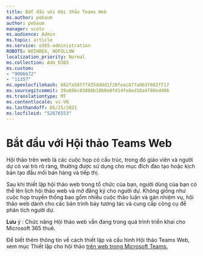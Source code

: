 ```yaml
---
title: Bắt đầu với Hội thảo Teams Web
ms.author: pebaum
author: pebaum
manager: scotv
ms.audience: Admin
ms.topic: article
ms.service: o365-administration
ROBOTS: NOINDEX, NOFOLLOW
localization_priority: Normal
ms.collection: Adm_O365
ms.custom:
- "9006672"
- "11357"
ms.openlocfilehash: 682fa58fff435dddd1f20feac877a9b3f602ff17
ms.sourcegitcommit: 29a88bc83086b18b0e0fd14fe8ed18a4f88edd06
ms.translationtype: MT
ms.contentlocale: vi-VN
ms.lasthandoff: 05/25/2021
ms.locfileid: "52676553"
---
```

# <a name="getting-started-with-teams-webinars"></a>Bắt đầu với Hội thảo Teams Web

Hội thảo trên web là các cuộc họp có cấu trúc, trong đó giáo viên và người dự có vai trò rõ ràng, thường được sử dụng cho mục đích đào tạo hoặc kịch bản tạo đầu mối bán hàng và tiếp thị.

Sau khi thiết lập hội thảo web trong tổ chức của bạn, người dùng của bạn có thể lên lịch hội thảo web và mở đăng ký cho người dự. Không giống như cuộc họp truyền thống bao gồm nhiều cuộc thảo luận và gán nhiệm vụ, hội thảo web dành cho các bản trình bày tương tác và cung cấp công cụ để phân tích người dự.

**Lưu** ý : Chức năng Hội thảo web vẫn đang trong quá trình triển khai cho Microsoft 365 thuê. 

Để biết thêm thông tin về cách thiết lập và cấu hình Hội thảo Teams Web, xem mục Thiết lập cho hội thảo [trên web trong Microsoft Teams.](/microsoftteams/set-up-webinars)